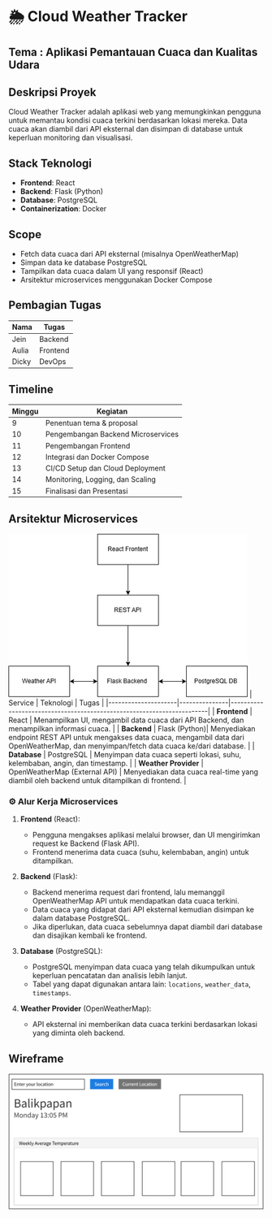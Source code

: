 # 🌦️ Cloud Weather Tracker
## Tema : Aplikasi Pemantauan Cuaca dan Kualitas Udara

## Deskripsi Proyek
Cloud Weather Tracker adalah aplikasi web yang memungkinkan pengguna untuk memantau kondisi cuaca terkini berdasarkan lokasi mereka. Data cuaca akan diambil dari API eksternal dan disimpan di database untuk keperluan monitoring dan visualisasi.

## Stack Teknologi
- **Frontend**: React
- **Backend**: Flask (Python)
- **Database**: PostgreSQL
- **Containerization**: Docker

## Scope
- Fetch data cuaca dari API eksternal (misalnya OpenWeatherMap)
- Simpan data ke database PostgreSQL
- Tampilkan data cuaca dalam UI yang responsif (React)
- Arsitektur microservices menggunakan Docker Compose

## Pembagian Tugas
| Nama           | Tugas                           |
|----------------|---------------------------------|
| Jein           | Backend                         |
| Aulia          | Frontend                        |
| Dicky          | DevOps                          |

## Timeline
| Minggu | Kegiatan                        |
|--------|---------------------------------|
| 9      | Penentuan tema & proposal       |
| 10      | Pengembangan Backend Microservices  |
| 11      | Pengembangan Frontend |
| 12      | Integrasi dan Docker Compose            |
| 13      | CI/CD Setup dan Cloud Deployment              |
| 14      | Monitoring, Logging, dan Scaling     |
| 15      | Finalisasi dan Presentasi              |

## Arsitektur Microservices
![alt text](Images/Microservice.png)
| Service             | Teknologi     | Tugas                                                                 |
|---------------------|---------------|-----------------------------------------------------------------------|
| **Frontend**         | React         | Menampilkan UI, mengambil data cuaca dari API Backend, dan menampilkan informasi cuaca. |
| **Backend**          | Flask (Python)| Menyediakan endpoint REST API untuk mengakses data cuaca, mengambil data dari OpenWeatherMap, dan menyimpan/fetch data cuaca ke/dari database. |
| **Database**         | PostgreSQL    | Menyimpan data cuaca seperti lokasi, suhu, kelembaban, angin, dan timestamp. |
| **Weather Provider** | OpenWeatherMap (External API) | Menyediakan data cuaca real-time yang diambil oleh backend untuk ditampilkan di frontend. |

### ⚙️ Alur Kerja Microservices

1. **Frontend** (React):
   - Pengguna mengakses aplikasi melalui browser, dan UI mengirimkan request ke Backend (Flask API).
   - Frontend menerima data cuaca (suhu, kelembaban, angin) untuk ditampilkan.

2. **Backend** (Flask):
   - Backend menerima request dari frontend, lalu memanggil OpenWeatherMap API untuk mendapatkan data cuaca terkini.
   - Data cuaca yang didapat dari API eksternal kemudian disimpan ke dalam database PostgreSQL.
   - Jika diperlukan, data cuaca sebelumnya dapat diambil dari database dan disajikan kembali ke frontend.

3. **Database** (PostgreSQL):
   - PostgreSQL menyimpan data cuaca yang telah dikumpulkan untuk keperluan pencatatan dan analisis lebih lanjut.
   - Tabel yang dapat digunakan antara lain: `locations`, `weather_data`, `timestamps`.

4. **Weather Provider** (OpenWeatherMap):
   - API eksternal ini memberikan data cuaca terkini berdasarkan lokasi yang diminta oleh backend.

## Wireframe
![alt text](Images/wireframe.png)
